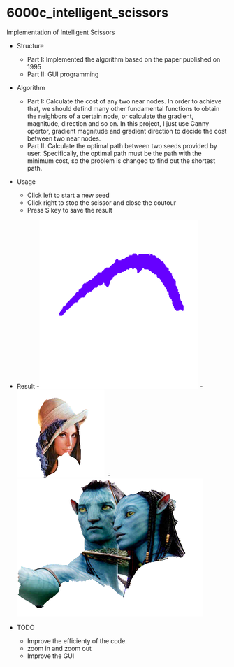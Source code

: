 # 6000c_intelligent_scissors
Implementation of Intelligent Scissors

- Structure
  - Part I: Implemented the algorithm based on the paper published on 1995
  - Part II: GUI programming

- Algorithm
  - Part I: Calculate the cost of any two near nodes. In order to achieve that, we should defind many other fundamental functions to obtain the neighbors of a certain node, or calculate the gradient, magnitude, direction and so on. In this project, I just use Canny opertor, gradient magnitude and gradient direction to decide the cost between two near nodes.
  - Part II: Calculate the optimal path between two seeds provided by user. Specifically, the optimal path must be the path with the minimum cost, so the problem is changed to find out the shortest path.

- Usage
  - Click left to start a new seed
  - Click right to stop the scissor and close the coutour
  - Press S key to save the result

- Result
  -![](https://github.com/wuzhe94/6000c_intelligent_scissors/blob/master/output/logo.png)
  -![](https://github.com/wuzhe94/6000c_intelligent_scissors/blob/master/output/lenna.png)
  -![](https://github.com/wuzhe94/6000c_intelligent_scissors/blob/master/output/Avatar.png)

- TODO
  - Improve the efficienty of the code.
  - zoom in and zoom out
  - Improve the GUI
